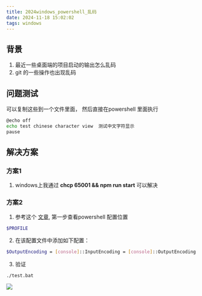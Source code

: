 ```yaml
---
title: 2024windows_powershell_乱码
date: 2024-11-18 15:02:02
tags: windows
---
```


## 背景 
1. 最近一些桌面端的项目启动的输出怎么乱码
2. git 的一些操作也出现乱码


## 问题测试
可以复制这些到一个文件里面， 然后直接在powershell 里面执行
```bash
@echo off
echo test chinese character view  测试中文字符显示
pause
```

## 解决方案

### 方案1

1. windows上我通过 **chcp 65001 && npm run start**  可以解决

### 方案2

1. 参考这个 [文章](https://ganzhixiong.com/p/f1b9f4fc/), 第一步查看powershell 配置位置

```bash
$PROFILE
```

2. 在该配置文件中添加如下配置：

```bash
$OutputEncoding = [console]::InputEncoding = [console]::OutputEncoding = New-Object System.Text.UTF8Encoding
```

3. 验证

```test
./test.bat
```
![](/images/check_encoding.png)


